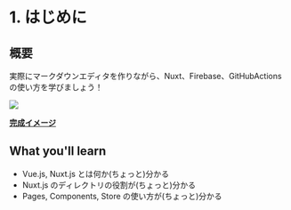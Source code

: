 # 1. はじめに

## 概要

実際にマークダウンエディタを作りながら、Nuxt、Firebase、GitHubActions の使い方を学びましょう！

![](/handson.png)

[**完成イメージ**](https://markingcloud.github.io/handson-markdowne-editor_part1-nuxt/public/)

## What you'll learn

- Vue.js, Nuxt.js とは何か(ちょっと)分かる
- Nuxt.js のディレクトリの役割が(ちょっと)分かる
- Pages, Components, Store の使い方が(ちょっと)分かる
